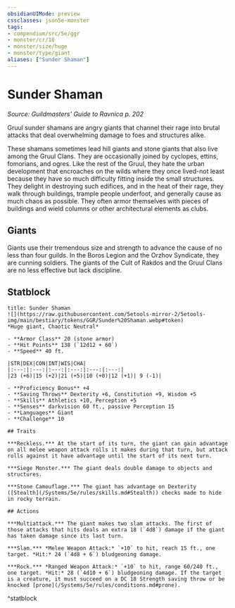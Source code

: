 ```yaml
---
obsidianUIMode: preview
cssclasses: json5e-monster
tags:
- compendium/src/5e/ggr
- monster/cr/10
- monster/size/huge
- monster/type/giant
aliases: ["Sunder Shaman"]
---
```

# Sunder Shaman
*Source: Guildmasters' Guide to Ravnica p. 202*  

Gruul sunder shamans are angry giants that channel their rage into brutal attacks that deal overwhelming damage to foes and structures alike.

These shamans sometimes lead hill giants and stone giants that also live among the Gruul Clans. They are occasionally joined by cyclopes, ettins, fomorians, and ogres. Like the rest of the Gruul, they hate the urban development that encroaches on the wilds where they once lived-not least because they have so much difficulty fitting inside the small structures. They delight in destroying such edifices, and in the heat of their rage, they walk through buildings, trample people underfoot, and generally cause as much chaos as possible. They often armor themselves with pieces of buildings and wield columns or other architectural elements as clubs.

## Giants

Giants use their tremendous size and strength to advance the cause of no less than four guilds. In the Boros Legion and the Orzhov Syndicate, they are cunning soldiers. The giants of the Cult of Rakdos and the Gruul Clans are no less effective but lack discipline.

## Statblock

```ad-statblock
title: Sunder Shaman
![](https://raw.githubusercontent.com/5etools-mirror-2/5etools-img/main/bestiary/tokens/GGR/Sunder%20Shaman.webp#token)
*Huge giant, Chaotic Neutral*

- **Armor Class** 20 (stone armor)
- **Hit Points** 138 (`12d12 + 60`)
- **Speed** 40 ft.

|STR|DEX|CON|INT|WIS|CHA|
|:---:|:---:|:---:|:---:|:---:|:---:|
|23 (+6)|15 (+2)|21 (+5)|10 (+0)|12 (+1)| 9 (-1)|

- **Proficiency Bonus** +4
- **Saving Throws** Dexterity +6, Constitution +9, Wisdom +5
- **Skills** Athletics +10, Perception +5
- **Senses** darkvision 60 ft., passive Perception 15
- **Languages** Giant
- **Challenge** 10

## Traits

***Reckless.*** At the start of its turn, the giant can gain advantage on all melee weapon attack rolls it makes during that turn, but attack rolls against it have advantage until the start of its next turn.

***Siege Monster.*** The giant deals double damage to objects and structures.

***Stone Camouflage.*** The giant has advantage on Dexterity ([Stealth](/Systems/5e/rules/skills.md#Stealth)) checks made to hide in rocky terrain.

## Actions

***Multiattack.*** The giant makes two slam attacks. The first of those attacks that hits deals an extra 18 (`4d8`) damage if the giant has taken damage since its last turn.

***Slam.*** *Melee Weapon Attack:* `+10` to hit, reach 15 ft., one target. *Hit:* 24 (`4d8 + 6`) bludgeoning damage.

***Rock.*** *Ranged Weapon Attack:* `+10` to hit, range 60/240 ft., one target. *Hit:* 28 (`4d10 + 6`) bludgeoning damage. If the target is a creature, it must succeed on a DC 18 Strength saving throw or be knocked [prone](/Systems/5e/rules/conditions.md#prone).
```
^statblock